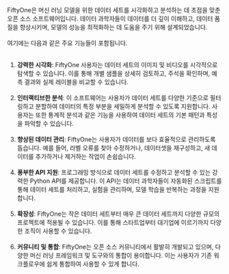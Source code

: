 FiftyOne은 머신 러닝 모델을 위한 데이터 세트를 시각화하고 분석하는 데 초점을 맞춘 오픈 소스 소프트웨어입니다. 데이터 과학자들이 데이터를 더 깊이 이해하고, 데이터 품질을 향상시키며, 모델의 성능을 최적화하는 데 도움을 주기 위해 설계되었습니다. 
<br><br>
여기에는 다음과 같은 주요 기능들이 포함됩니다.
<br><br>
1. **강력한 시각화**: FiftyOne 사용자는 데이터 세트의 이미지 및 비디오를 시각적으로 탐색할 수 있습니다. 이를 통해 개별 샘플을 상세히 검토하고, 주석을 확인하며, 예측 결과와 실제 레이블을 비교할 수 있습니다.
<br><br>
2. **인터랙티브한 분석**: 이 소프트웨어는 사용자가 데이터 세트를 다양한 기준으로 필터링하고 분할하여 데이터의 특정 부분을 세밀하게 분석할 수 있도록 지원합니다. 사용자는 또한 통계적 분석과 같은 기능을 사용하여 데이터 세트의 기본 패턴과 특성을 파악할 수 있습니다.
<br><br>
3. **향상된 데이터 관리**: FiftyOne는 사용자가 데이터를 보다 효율적으로 관리하도록 돕습니다. 예를 들어, 라벨 오류를 찾아 수정하거나, 데이터셋을 재구성하고, 새 데이터를 추가하거나 제거하는 작업이 손쉽습니다.
<br><br>
4. **풍부한 API 지원**: 프로그래밍 방식으로 데이터 세트를 수정하고 분석할 수 있는 강력한 Python API를 제공합니다. 이 API는 데이터 과학자들이 자동화된 스크립트를 통해 데이터 세트를 처리하고, 실험을 관리하며, 모델 학습을 반복하는 과정을 지원합니다.
<br><br>
5. **확장성**: FiftyOne는 작은 데이터 세트부터 매우 큰 데이터 세트까지 다양한 규모의 프로젝트에 적용될 수 있습니다. 이를 통해 스타트업부터 대기업에 이르기까지 다양한 조직이 사용할 수 있습니다.
<br><br>
6. **커뮤니티 및 통합**: FiftyOne는 오픈 소스 커뮤니티에서 활발히 개발되고 있으며, 다양한 머신 러닝 프레임워크 및 도구와의 통합이 용이합니다. 이는 사용자가 기존 워크플로우에 쉽게 통합하여 사용할 수 있게 합니다.
